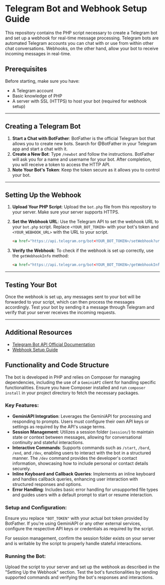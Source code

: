 # Telegram Bot and Webhook Setup Guide

This repository contains the PHP script necessary to create a Telegram bot and set up a webhook for real-time message processing. Telegram bots are automated Telegram accounts you can chat with or use from within other chat conversations. Webhooks, on the other hand, allow your bot to receive incoming messages in real-time.

## Prerequisites

Before starting, make sure you have:
- A Telegram account
- Basic knowledge of PHP
- A server with SSL (HTTPS) to host your bot (required for webhook setup)

<hr>

## Creating a Telegram Bot

1. **Start a Chat with BotFather**: BotFather is the official Telegram bot that allows you to create new bots. Search for @BotFather in your Telegram app and start a chat with it.
2. **Create a New Bot**: Type `/newbot` and follow the instructions. BotFather will ask you for a name and username for your bot. After completion, you will receive a token to access the HTTP API.
3. **Note Your Bot's Token**: Keep the token secure as it allows you to control your bot.

<hr>

## Setting Up the Webhook

1. **Upload Your PHP Script**: Upload the `bot.php` file from this repository to your server. Make sure your server supports HTTPS.
2. **Set the Webhook URL**: Use the Telegram API to set the webhook URL to your `bot.php` script. Replace `<YOUR_BOT_TOKEN>` with your bot's token and `<YOUR_WEBHOOK_URL>` with the URL to your script.

    ```html
    <a href="https://api.telegram.org/bot<YOUR_BOT_TOKEN>/setWebhook?url=<YOUR_WEBHOOK_URL>">Set Webhook</a>
    ```

3. **Verify the Webhook**: To check if the webhook is set up correctly, use the `getWebhookInfo` method:

    ```html
    <a href="https://api.telegram.org/bot<YOUR_BOT_TOKEN>/getWebhookInfo">Get Webhook Info</a>
    ```

<hr>

## Testing Your Bot

Once the webhook is set up, any messages sent to your bot will be forwarded to your script, which can then process the messages accordingly. Test your bot by sending it a message through Telegram and verify that your server receives the incoming requests.

<hr>

## Additional Resources

- [Telegram Bot API Official Documentation](https://core.telegram.org/bots/api)
- [Webhook Setup Guide](https://core.telegram.org/bots/webhooks)


## Functionality and Code Structure

The bot is developed in PHP and relies on Composer for managing dependencies, including the use of a `GeminiAPI` client for handling specific functionalities. Ensure you have Composer installed and run `composer install` in your project directory to fetch the necessary packages.

### Key Features:

- **GeminiAPI Integration**: Leverages the GeminiAPI for processing and responding to prompts. Users must configure their own API keys or settings as required by the API's usage terms.
- **Session Management**: Utilizes a session folder (`session/`) to maintain state or context between messages, allowing for conversational continuity and stateful interactions.
- **Interactive Commands**: Supports commands such as `/start`, `/bard`, `/end`, and `/dev`, enabling users to interact with the bot in a structured manner. The `/dev` command provides the developer's contact information, showcasing how to include personal or contact details securely.
- **Inline Keyboard and Callback Queries**: Implements an inline keyboard and handles callback queries, enhancing user interaction with structured responses and options.
- **Error Handling**: Includes basic error handling for unsupported file types and guides users with a default prompt to start or resume interaction.

### Setup and Configuration:

Ensure you replace `"BOT_TOKEN"` with your actual bot token provided by BotFather. If you're using GeminiAPI or any other external services, configure the respective API keys or credentials as required by the script.

For session management, confirm the session folder exists on your server and is writable by the script to properly handle stateful interactions.

### Running the Bot:

Upload the script to your server and set up the webhook as described in the "Setting Up the Webhook" section. Test the bot's functionalities by sending supported commands and verifying the bot's responses and interactions.

